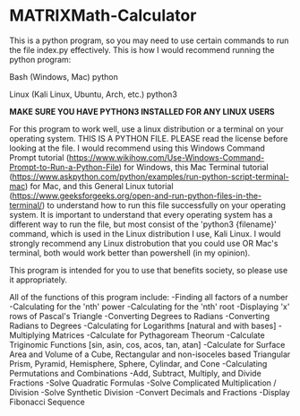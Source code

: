 # MATRIXMath-Calculator
This is a python program, so you may need to use certain commands to run the file index.py effectively. This is how I would recommend running the python program:

Bash (Windows, Mac)
python <filename>

Linux (Kali Linux, Ubuntu, Arch, etc.)
python3 <filename>

******MAKE SURE YOU HAVE PYTHON3 INSTALLED FOR ANY LINUX USERS******

For this program to work well, use a linux distribution or a terminal on your operating system. THIS IS A PYTHON FILE. PLEASE read the license before looking at the file. I would recommend using this Windows Command Prompt tutorial (https://www.wikihow.com/Use-Windows-Command-Prompt-to-Run-a-Python-File) for Windows, this Mac Terminal tutorial (https://www.askpython.com/python/examples/run-python-script-terminal-mac) for Mac, and this General Linux tutorial (https://www.geeksforgeeks.org/open-and-run-python-files-in-the-terminal/) to understand how to run this file successfully on your operating system. It is important to understand that every operating system has a different way to run the file, but most consist of the 'python3 {filename}' command, which is used in the Linux distribution I use, Kali Linux. I would strongly recommend any Linux distrobution that you could use OR Mac's terminal, both would work better than powershell (in my opinion).

This program is intended for you to use that benefits society, so please use it appropriately.

All of the functions of this program include:
-Finding all factors of a number
-Calculating for the 'nth' power
-Calculating for the 'nth' root
-Displaying 'x' rows of Pascal's Triangle
-Converting Degrees to Radians
-Converting Radians to Degrees
-Calculating for Logarithms [natural and with bases]
-Multiplying Matrices
-Calculate for Pythagoream Theorum
-Calculate Triginomic Functions [sin, asin, cos, acos, tan, atan]
-Calculate for Surface Area and Volume of a Cube, Rectangular and non-isoceles based Triangular Prism, Pyramid, Hemisphere, Sphere, Cylindar, and Cone
-Calculating Permutations and Combinations
-Add, Subtract, Multiply, and Divide Fractions
-Solve Quadratic Formulas
-Solve Complicated Multiplication / Division
-Solve Synthetic Division
-Convert Decimals and Fractions
-Display Fibonacci Sequence
